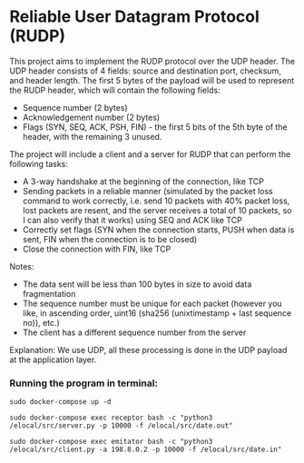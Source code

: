 # Reliable User Datagram Protocol (RUDP)

This project aims to implement the RUDP protocol over the UDP header. The UDP header consists of 4 fields: source and destination port, checksum, and header length. The first 5 bytes of the payload will be used to represent the RUDP header, which will contain the following fields:

- Sequence number (2 bytes)
- Acknowledgement number (2 bytes)
- Flags (SYN, SEQ, ACK, PSH, FIN) - the first 5 bits of the 5th byte of the header, with the remaining 3 unused.

The project will include a client and a server for RUDP that can perform the following tasks:

- A 3-way handshake at the beginning of the connection, like TCP
- Sending packets in a reliable manner (simulated by the packet loss command to work correctly, i.e. send 10 packets with 40% packet loss, lost packets are resent, and the server receives a total of 10 packets, so I can also verify that it works) using SEQ and ACK like TCP
- Correctly set flags (SYN when the connection starts, PUSH when data is sent, FIN when the connection is to be closed)
- Close the connection with FIN, like TCP

Notes:

- The data sent will be less than 100 bytes in size to avoid data fragmentation
- The sequence number must be unique for each packet (however you like, in ascending order, uint16 (sha256 (unixtimestamp + last sequence no)), etc.)
- The client has a different sequence number from the server

Explanation: We use UDP, all these processing is done in the UDP payload at the application layer.



### **Running the program in terminal**:
```
sudo docker-compose up -d 
```

```
sudo docker-compose exec receptor bash -c "python3 /elocal/src/server.py -p 10000 -f /elocal/src/date.out" 
```

```
sudo docker-compose exec emitator bash -c "python3 /elocal/src/client.py -a 198.8.0.2 -p 10000 -f /elocal/src/date.in" 
```
